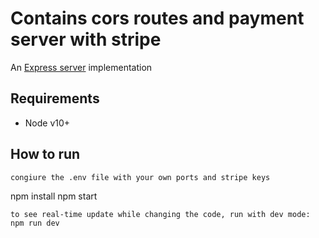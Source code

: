 # Contains cors routes and payment server with stripe

An [Express server](http://expressjs.com) implementation

## Requirements

- Node v10+

## How to run

```
congiure the .env file with your own ports and stripe keys 

```
npm install
npm start

```
to see real-time update while changing the code, run with dev mode:
npm run dev

